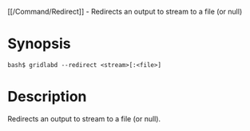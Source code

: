 [[/Command/Redirect]] -  Redirects an output to stream to a file (or null)

# Synopsis
~~~
bash$ gridlabd --redirect <stream>[:<file>]                            
~~~

# Description

 Redirects an output to stream to a file (or null).

